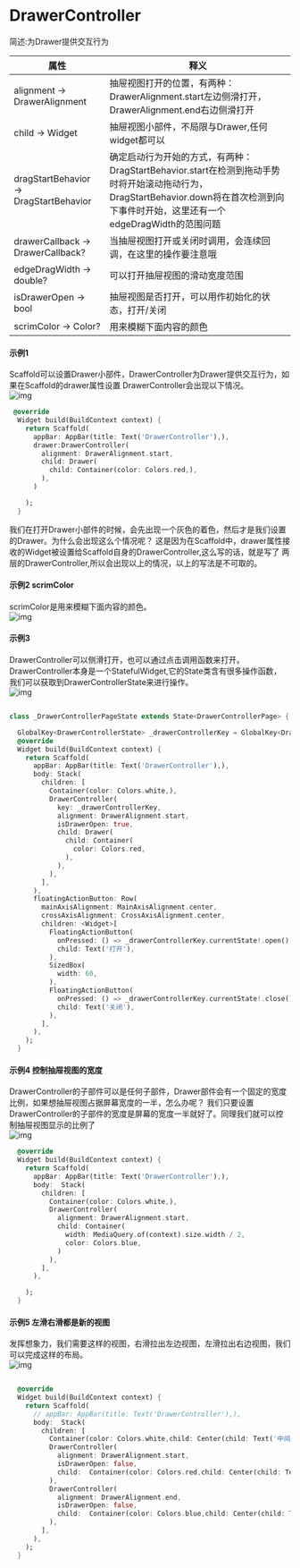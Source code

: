 # DrawerController
简述:为Drawer提供交互行为

|属性|释义|
|---|---|
|alignment → DrawerAlignment|抽屉视图打开的位置，有两种：DrawerAlignment.start左边侧滑打开，DrawerAlignment.end右边侧滑打开|
|child → Widget|抽屉视图小部件，不局限与Drawer,任何widget都可以|
|dragStartBehavior → DragStartBehavior|确定启动行为开始的方式，有两种：DragStartBehavior.start在检测到拖动手势时将开始滚动拖动行为，DragStartBehavior.down将在首次检测到向下事件时开始，这里还有一个edgeDragWidth的范围问题|
|drawerCallback → DrawerCallback?|当抽屉视图打开或关闭时调用，会连续回调，在这里的操作要注意哦|
|edgeDragWidth → double?|可以打开抽屉视图的滑动宽度范围|
|isDrawerOpen → bool|抽屉视图是否打开，可以用作初始化的状态，打开/关闭|
|scrimColor → Color?|用来模糊下面内容的颜色|

#### 示例1
Scaffold可以设置Drawer小部件，DrawerController为Drawer提供交互行为，如果在Scaffold的drawer属性设置
DrawerController会出现以下情况。<br>
![img](https://github.com/DingMouRen/flutter_widget_wiki/raw/master/lib/widget/drawerController/res/drawer_controller_1.gif)<br>
```dart
 @override
  Widget build(BuildContext context) {
    return Scaffold(
      appBar: AppBar(title: Text('DrawerController'),),
      drawer:DrawerController(
        alignment: DrawerAlignment.start,
        child: Drawer(
          child: Container(color: Colors.red,),
        ),
      )

    );
  }
```
我们在打开Drawer小部件的时候，会先出现一个灰色的着色，然后才是我们设置的Drawer。为什么会出现这么个情况呢？
这是因为在Scaffold中，drawer属性接收的Widget被设置给Scaffold自身的DrawerController,这么写的话，就是写了
两层的DrawerController,所以会出现以上的情况，以上的写法是不可取的。

#### 示例2 scrimColor
scrimColor是用来模糊下面内容的颜色。<br>
![img](https://github.com/DingMouRen/flutter_widget_wiki/raw/master/lib/widget/drawerController/res/drawer_controller_2.gif)<br>

#### 示例3 
DrawerController可以侧滑打开，也可以通过点击调用函数来打开。DrawerController本身是一个StatefulWidget,它的State类含有很多操作函数，
我们可以获取到DrawerControllerState来进行操作。<br>
![img](https://github.com/DingMouRen/flutter_widget_wiki/raw/master/lib/widget/drawerController/res/drawer_controller_3.gif)<br>

```dart

class _DrawerControllerPageState extends State<DrawerControllerPage> {

  GlobalKey<DrawerControllerState> _drawerControllerKey = GlobalKey<DrawerControllerState>();
  @override
  Widget build(BuildContext context) {
    return Scaffold(
      appBar: AppBar(title: Text('DrawerController'),),
      body: Stack(
        children: [
          Container(color: Colors.white,),
          DrawerController(
            key: _drawerControllerKey,
            alignment: DrawerAlignment.start,
            isDrawerOpen: true,
            child: Drawer(
              child: Container(
                color: Colors.red,
              ),
            ),
          ),
        ],
      ),
      floatingActionButton: Row(
        mainAxisAlignment: MainAxisAlignment.center,
        crossAxisAlignment: CrossAxisAlignment.center,
        children: <Widget>[
          FloatingActionButton(
            onPressed: () => _drawerControllerKey.currentState!.open(),
            child: Text('打开'),
          ),
          SizedBox(
            width: 60,
          ),
          FloatingActionButton(
            onPressed: () => _drawerControllerKey.currentState!.close(),
            child: Text('关闭'),
          ),
        ],
      ),
    );
  }

```

#### 示例4 控制抽屉视图的宽度
DrawerController的子部件可以是任何子部件，Drawer部件会有一个固定的宽度比例，如果想抽屉视图占据屏幕宽度的一半，怎么办呢？
我们只要设置DrawerController的子部件的宽度是屏幕的宽度一半就好了。同理我们就可以控制抽屉视图显示的比例了<br>
![img](https://github.com/DingMouRen/flutter_widget_wiki/raw/master/lib/widget/drawerController/res/drawer_controller_4.gif)<br>
```dart
  @override
  Widget build(BuildContext context) {
    return Scaffold(
      appBar: AppBar(title: Text('DrawerController'),),
      body:  Stack(
        children: [
          Container(color: Colors.white,),
          DrawerController(
            alignment: DrawerAlignment.start,
            child: Container(
              width: MediaQuery.of(context).size.width / 2,
              color: Colors.blue,
            )
          ),
        ],
      ),

    );
  }
```
#### 示例5 左滑右滑都是新的视图
发挥想象力，我们需要这样的视图，右滑拉出左边视图，左滑拉出右边视图，我们可以完成这样的布局。<br>
![img](https://github.com/DingMouRen/flutter_widget_wiki/raw/master/lib/widget/drawerController/res/drawer_controller_5.gif)<br>
```dart

  @override
  Widget build(BuildContext context) {
    return Scaffold(
      // appBar: AppBar(title: Text('DrawerController'),),
      body:  Stack(
        children: [
          Container(color: Colors.white,child: Center(child: Text('中间',style: TextStyle(fontSize: 40),)),),
          DrawerController(
            alignment: DrawerAlignment.start,
            isDrawerOpen: false,
            child:  Container(color: Colors.red,child: Center(child: Text('左边',style: TextStyle(fontSize: 40),)),),
          ),
          DrawerController(
            alignment: DrawerAlignment.end,
            isDrawerOpen: false,
            child:  Container(color: Colors.blue,child: Center(child: Text('右边',style: TextStyle(fontSize: 40),)),),
          ),
        ],
      ),
    );
  }
```
